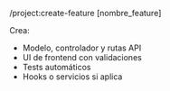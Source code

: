 /project:create-feature [nombre_feature]

Crea:
- Modelo, controlador y rutas API
- UI de frontend con validaciones
- Tests automáticos
- Hooks o servicios si aplica